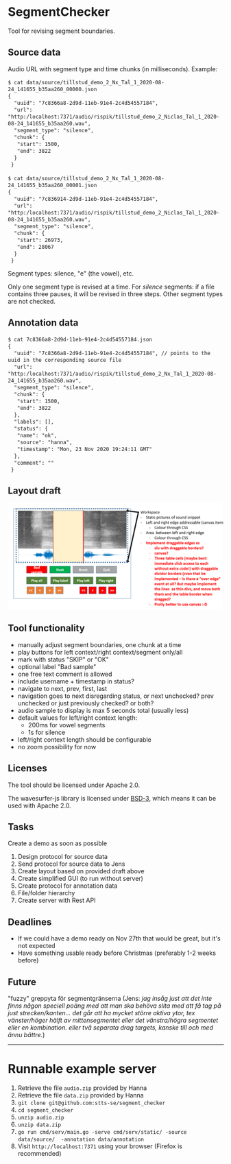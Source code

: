 
# SegmentChecker

Tool for revising segment boundaries.

## Source data

Audio URL with segment type and time chunks (in milliseconds). Example:

    
    $ cat data/source/tillstud_demo_2_Nx_Tal_1_2020-08-24_141655_b35aa260_00000.json
    {
      "uuid": "7c8366a8-2d9d-11eb-91e4-2c4d54557184",
      "url": "http:/localhost:7371/audio/rispik/tillstud_demo_2_Niclas_Tal_1_2020-08-24_141655_b35aa260.wav",
      "segment_type": "silence",
      "chunk": {
       "start": 1500,
       "end": 3822
      }
     }
     
    $ cat data/source/tillstud_demo_2_Nx_Tal_1_2020-08-24_141655_b35aa260_00001.json
    {
      "uuid": "7c836914-2d9d-11eb-91e4-2c4d54557184",
      "url": "http:/localhost:7371/audio/rispik/tillstud_demo_2_Niclas_Tal_1_2020-08-24_141655_b35aa260.wav",
      "segment_type": "silence",
      "chunk": {
       "start": 26973,
       "end": 28067
      }
     }



Segment types: silence, "e" (the vowel), etc.

Only one segment type is revised at a time. For _silence_ segments: if a file contains three pauses, it will be revised in three steps. Other segment types are not checked.

## Annotation data

    $ cat 7c8366a8-2d9d-11eb-91e4-2c4d54557184.json 
    {
      "uuid": "7c8366a8-2d9d-11eb-91e4-2c4d54557184", // points to the uuid in the corresponding source file
      "url": "http:/localhost:7371/audio/rispik/tillstud_demo_2_Nx_Tal_1_2020-08-24_141655_b35aa260.wav",
      "segment_type": "silence",
      "chunk": {
       "start": 1500,
       "end": 3822
      },
      "labels": [],
      "status": {
       "name": "ok",
       "source": "hanna",
       "timestamp": "Mon, 23 Nov 2020 19:24:11 GMT"
      },
      "comment": ""
     }


## Layout draft

<img src="layout_draft.png">

## Tool functionality

* manually adjust segment boundaries, one chunk at a time
* play buttons for left context/right context/segment only/all
* mark with status "SKIP" or "OK"
* optional label "Bad sample"
* one free text comment is allowed
* include username + timestamp in status?
* navigate to next, prev, first, last
* navigation goes to next disregarding status, or next unchecked? prev unchecked or just previously checked? or both?
* audio sample to display is max 5 seconds total (usually less)
* default values for left/right context length:
  - 200ms for vowel segments
  - 1s for silence 
* left/right context length should be configurable
* no zoom possibility for now

## Licenses
The tool should be licensed under Apache 2.0.

The wavesurfer-js library is licensed under [BSD-3](https://opensource.org/licenses/BSD-3-Clause), which means it can be used with Apache 2.0.

## Tasks
Create a demo as soon as possible

1. Design protocol for source data
2. Send protocol for source data to Jens
3. Create layout based on provided draft above
4. Create simplified GUI (to run without server)
5. Create protocol for annotation data
6. File/folder hierarchy
7. Create server with Rest API

## Deadlines 
* If we could have a demo ready on Nov 27th that would be great, but it's not expected
* Have something usable ready before Christmas (preferably 1-2 weeks before)

## Future
"fuzzy" greppyta för segmentgränserna (Jens: _jag insåg just att det inte finns någon speciell poäng med att man ska behöva slita med att få tag på just strecken/kanten... det går att ha mycket större aktiva ytor, tex vänster/höger hälft av mittensegmentet eller det vänstra/högra segmentet eller en kombination. eller två separata drag targets, kanske till och med ännu bättre._)


---

# Runnable example server

1. Retrieve the file `audio.zip` provided by Hanna
2. Retrieve the file `data.zip` provided by Hanna
3. `git clone git@github.com:stts-se/segment_checker`
4. `cd segment_checker`
5. `unzip audio.zip`
6. `unzip data.zip`
7. `go run cmd/serv/main.go -serve cmd/serv/static/ -source data/source/  -annotation data/annotation`
8. Visit `http://localhost:7371` using your browser (Firefox is recommended)

